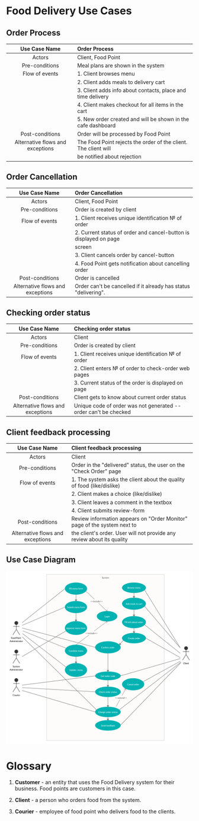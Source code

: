 
Food Delivery Use Cases
=======================

Order Process
-------------
 
 | **Use Case Name**                | **Order Process**                                               |
 |:--------------------------------:|:----------------------------------------------------------------|
 | Actors                           | Client, Food Point                                              |
 | Pre-conditions                   | Meal plans are shown in the system                              |
 | Flow of events                   | 1\. Client browses menu                                         |
 |                                  | 2\. Client adds meals to delivery cart                          |
 |                                  | 3\. Client adds info about contacts, place and time delivery    |
 |                                  | 4\. Client makes checkout for all items in the cart             |
 |                                  | 5\. New order created and will be shown in the cafe dashboard   |
 | Post-conditions                  | Order will be processed by Food Point                           |
 | Alternative flows and exceptions | The Food Point rejects the order of the client. The client will |
 |                                  | be notified about rejection                                     |
  

Order Cancellation
------------------

  
 | **Use Case Name**                | **Order Cancellation**                                             |
 |:--------------------------------:|:-------------------------------------------------------------------|
 | Actors                           | Client, Food Point                                                 |
 | Pre-conditions                   | Order is created by client                                         |
 | Flow of events                   | 1\. Client receives unique identification № of order               |
 |                                  | 2\. Current status of order and cancel-button is displayed on page |
 |                                  | screen                                                             |
 |                                  | 3\. Client cancels order by cancel-button                          |
 |                                  | 4\. Food Point gets notification about cancelling order            |
 | Post-conditions                  | Order is cancelled                                                 |
 | Alternative flows and exceptions | Order can't be cancelled if it already has status "delivering".    |
 

 

Checking order status
---------------------

 
 | **Use Case Name**                | **Checking order status**                                        |
 |:--------------------------------:|:-----------------------------------------------------------------|
 | Actors                           | Client                                                           |
 | Pre-conditions                   | Order is created by client                                       |
 | Flow of events                   | 1\. Client receives unique identification № of order             |
 |                                  | 2\. Client enters № of order to check-order web pages            |
 |                                  | 3\. Current status of the order is displayed on page             |
 | Post-conditions                  | Client gets to know about current order status                   |
 | Alternative flows and exceptions | Unique code of order was not generated -- order can't be checked |
 


Client feedback processing
--------------------------

 
 | **Use Case Name**                | **Client feedback processing**                                             |
 |:--------------------------------:|:---------------------------------------------------------------------------|
 | Actors                           | Client                                                                     |
 | Pre-conditions                   | Order in the "delivered" status, the user on the "Check Order" page        |
 | Flow of events                   | 1\. The system asks the client about the quality of food (like/dislike)    |
 |                                  | 2\. Client makes a choice (like/dislike)                                   |
 |                                  | 3\. Client leaves a comment in the textbox                                 |
 |                                  | 4\. Client submits review-form                                             |
 | Post-conditions                  | Review information appears on "Order Monitor" page of the system next to   |
 | Alternative flows and exceptions | the client's order. User will not provide any review about its quality     |
 
Use Case Diagram
----------------

![](media/image1.png)

Glossary
========

1.  **Customer** - an entity that uses the Food Delivery system for
    their business. Food points are customers in this case.

3.  **Client** - a person who orders food from the system.

4.  **Courier** - employee of food point who delivers food to the
    clients.


